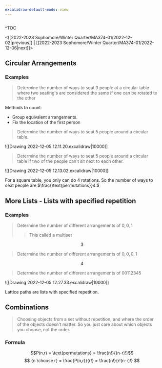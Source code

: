 ```yaml
---
excalidraw-default-mode: view
---
```


```toc

```

^TOC

<[[2022-2023 Sophomore/Winter Quarter/MA374-01/2022-12-02|previous]] | [[2022-2023 Sophomore/Winter Quarter/MA374-01/2022-12-06|next]]>


## Circular Arrangements

### Examples

> Determine the number of ways to seat 3 people at a circular table where two seating's are considered the same if one can be rotated to the other


Methods to count:
- Group equivalent arrangements.
- Fix the location of the first person

> Determine the number of ways to seat 5 people around a circular table.

![[Drawing 2022-12-05 12.11.20.excalidraw|10000]]

> Determine the number of ways to seat 5 people around a circular table if two of the people can't sit next to each other.

![[Drawing 2022-12-05 12.13.02.excalidraw|10000]]

For a square table, you only can do 4 rotations. So the number of ways to seat people are $\frac{\text{permutations}}4.$


## More Lists - Lists with specified repetition

### Examples
> Determine the number of different arrangements of  $0,0,1$
>> This called a multiset

$$3$$ 

> Determine the number of different arrangements of $0,0,0,1$

$$4$$

> Determine the number of different arrangements of $00112345$

![[Drawing 2022-12-05 12.27.33.excalidraw|10000]]

Lattice paths are lists with specified repetition. 

## Combinations

> Choosing objects from a set without repetition, and where the order of the objects doesn't matter. So you just care about which objects you choose, not the order.


### Formula
$$P(n,r) = \text{permutations} = \frac{n!}{(n-r)!}$$
$$
{n \choose r} = \frac{P(n,r)}{r!} = \frac{n!}{r!(n-r)!}
$$